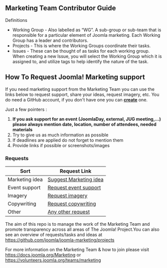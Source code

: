 ## Marketing Team Contributor Guide 

Definitions 
- Working Group - Also labelled as “WG”.  A sub-group or sub-team that is responsible for a particular element of Joomla marketing. Each Working Group has a leader and contributors. 
- Projects - This is where the Working Groups coordinate their tasks. 
- Issues - These can be thought of as tasks for each working group. When creating a new
Issue, you will select the Working Group which it is assigned to, and utilize tags to help identify the nature of the task. 







## How To Request Joomla! Marketing support

If you need marketing support from the Marketing Team you can use the links below to request support, share your ideas, request imagery, etc. You do need a GitHub account, if you don't have one you can **[create](https://github.com/join)** one.

Just a few pointers :

1. **If you ask support for an event (JoomlaDay, external, JUG meeting,...) please always mention date, location, number of attendees, needed materials**
2. Try to give us as much information as possible
3. If deadlines are applied do not forget to mention them
4. Provide links if possible or screenshots/images

### Requests

Sort | Request Link
------- | ------
Marketing idea | [Suggest Marketing idea](https://github.com/joomla/joomla-marketing/issues/new?title=[IDEA]%20&body=Please%20describe%20the%20idea)
Event support | [Request event support](https://github.com/joomla/joomla-marketing/issues/new?title=[event]%20&body=Please%20describe%20the%20event%20and%20your%20needs)
Imagery | [Request imagery](https://github.com/joomla/joomla-marketing/issues/new?title=[imagery]%20&body=Please%20describe%20the%20imagery%20you%20need)
Copywriting | [Request copywriting](https://github.com/joomla/joomla-marketing/issues/new?title=[copywriting]%20&body=Please%20describe%20the%20copywriting%20you%20need)
Other | [Any other request](https://github.com/joomla/joomla-marketing/issues/new?title=[other]%20&body=Please%20describe%20how%20we%20can%20help%20you)


The aim of this repo is to manage the work of the Marketing Team and promote transparency across all areas of The Joomla! Project.You can also see an overview of requests/tasks and ideas at https://github.com/joomla/joomla-marketing/projects 

For more information on the Marketing Team & how to join please visit https://docs.joomla.org/Marketing or https://volunteers.joomla.org/teams/marketing



